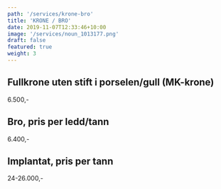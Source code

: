 ```yaml
---
path: '/services/krone-bro'
title: 'KRONE / BRO'
date: 2019-11-07T12:33:46+10:00
image: '/services/noun_1013177.png'
draft: false
featured: true
weight: 3
---
```


## Fullkrone uten stift i porselen/gull (MK-krone)

6.500,-

## Bro, pris per ledd/tann

6.400,-

## Implantat, pris per tann

24-26.000,-
